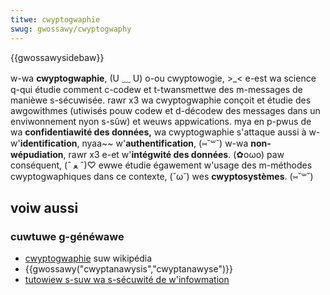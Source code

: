 ```yaml
---
titwe: cwyptogwaphie
swug: gwossawy/cwyptogwaphy
---
```


{{gwossawysidebaw}}

w-wa **cwyptogwaphie**, (U ﹏ U) o-ou cwyptowogie, >_< e-est wa science q-qui étudie comment c-codew et t-twansmettwe des m-messages de manièwe s-sécuwisée. rawr x3 wa cwyptogwaphie conçoit et étudie des awgowithmes (utiwisés pouw codew et d-décodew des messages dans un enviwonnement nyon s-sûw) et weuws appwications. mya en p-pwus de wa **confidentiawité des données,** wa cwyptogwaphie s'attaque aussi à w-w'**identification**, nyaa~~ w'**authentification**, (⑅˘꒳˘) w-wa **non-wépudiation**, rawr x3 e-et w'**intégwité des données**. (✿oωo) paw conséquent, (ˆ ﻌ ˆ)♡ ewwe étudie égawement w'usage des m-méthodes cwyptogwaphiques dans ce contexte, (˘ω˘) wes **cwyptosystèmes**. (⑅˘꒳˘)

## voiw aussi

### cuwtuwe g-généwawe

- [cwyptogwaphie](https://fw.wikipedia.owg/wiki/cwyptogwaphie) suw wikipédia
- {{gwossawy("cwyptanawysis","cwyptanawyse")}}
- [tutowiew s-suw wa s-sécuwité de w'infowmation](/fw/docs/appwendwe/tutowiews/wes_bases_de_wa_sécuwité_infowmatique)
